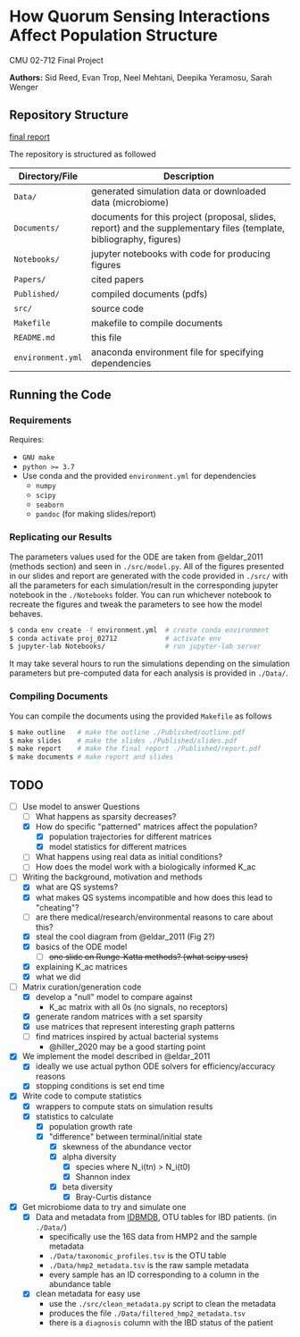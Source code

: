 How Quorum Sensing Interactions Affect Population Structure
===========================================================

CMU 02-712 Final Project

__Authors:__ Sid Reed, Evan Trop, Neel Mehtani, Deepika Yeramosu, Sarah Wenger

## Repository Structure

[final report](./Published/report.pdf)

The repository is structured as followed


| Directory/File    | Description                                                   |
| ----------------- | ------------------------------------------------------------- |
| `Data/`           | generated simulation data or downloaded data (microbiome)     |
| `Documents/`      | documents for this project (proposal, slides, report) and the supplementary files (template, bibliography, figures)                                             |
| `Notebooks/`      | jupyter notebooks with code for producing figures             |
| `Papers/`         | cited papers                                                  |
| `Published/`      | compiled documents (pdfs)                                     |
| `src/`            | source code                                                   |
| `Makefile`        | makefile to compile documents                                 |
| `README.md`       | this file                                                     |
| `environment.yml` | anaconda environment file for specifying dependencies         |


## Running the Code

### Requirements

Requires:
  - `GNU make`
  - `python >= 3.7`
  - Use conda and the provided `environment.yml` for dependencies
    - `numpy`
    - `scipy`
    - `seaborn`
    - `pandoc` (for making slides/report)

### Replicating our Results

The parameters values used for the ODE are taken from @eldar_2011 (methods section) and seen in `./src/model.py`.
All of the figures presented in our slides and report are generated with the code provided in `./src/` with all the parameters for each simulation/result in the corresponding jupyter notebook in the `./Notebooks` folder.
You can run whichever notebook to recreate the figures and tweak the parameters to see how the model behaves.

```bash
$ conda env create -f environment.yml  # create conda environment
$ conda activate proj_02712            # activate env
$ jupyter-lab Notebooks/               # run jupyter-lab server 
```

It may take several hours to run the simulations depending on the simulation parameters but pre-computed data for each analysis is provided in `./Data/`.

### Compiling Documents

You can compile the documents using the provided `Makefile` as follows

```bash
$ make outline   # make the outline ./Published/outline.pdf
$ make slides    # make the slides ./Published/slides.pdf
$ make report    # make the final report ./Published/report.pdf
$ make documents # make report and slides
```

## TODO

- [ ] Use model to answer Questions
  - [ ] What happens as sparsity decreases?
  - [x] How do specific "patterned" matrices affect the population?
    - [x] population trajectories for different matrices
    - [x] model statistics for different matrices
  - [ ] What happens using real data as initial conditions?
  - [ ] How does the model work with a biologically informed K_ac

- [ ] Writing the background, motivation and methods
  - [x] what are QS systems?
  - [x] what makes QS systems incompatible and how does this lead to "cheating"?
  - [ ] are there medical/research/environmental reasons to care about this?
  - [x] steal the cool diagram from @eldar_2011 (Fig 2?)
  - [x] basics of the ODE model
    - [ ] ~~one slide on Runge-Katta methods? (what scipy uses)~~
  - [x] explaining K_ac matrices
  - [x] what we did

- [ ] Matrix curation/generation code
  - [x] develop a "null" model to compare against
    - K_ac matrix with all 0s (no signals, no receptors)
  - [x] generate random matrices with a set sparsity
  - [x] use matrices that represent interesting graph patterns
  - [ ] find matrices inspired by actual bacterial systems
    - @hiller_2020 may be a good starting point

- [x] We implement the model described in @eldar_2011
  - [x] ideally we use actual python ODE solvers for efficiency/accuracy reasons
  - [x] stopping conditions is set end time

- [x] Write code to compute statistics
   - [x] wrappers to compute stats on simulation results
   - [x] statistics to calculate
     - [x] population growth rate
     - [x] "difference" between terminal/initial state
       - [x] skewness of the abundance vector
       - [x] alpha diversity
         - [x] species where N_i(tn) > N_i(t0)
         - [x] Shannon index
       - [x] beta diversity
         - [x] Bray-Curtis distance

- [x] Get microbiome data to try and simulate one
  - [x] Data and metadata from [IDBMDB](https://ibdmdb.org/tunnel/public/summary.html), OTU tables for IBD patients. (in `./Data/`)
    - specifically use the 16S data from HMP2 and the sample metadata
    - `./Data/taxonomic_profiles.tsv` is the OTU table
    - `./Data/hmp2_metadata.tsv` is the raw sample metadata
    - every sample has an ID corresponding to a column in the abundance table
  - [x] clean metadata for easy use
    - use the `./src/clean_metadata.py` script to clean the metadata
    - produces the file `./Data/filtered_hmp2_metadata.tsv` 
    - there is a `diagnosis` column with the IBD status of the patient
